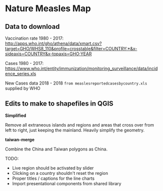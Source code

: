 # Nature Measles Map

## Data to download 

Vaccination rate 1980 - 2017: http://apps.who.int/gho/athena/data/xmart.csv?target=GHO/WHS8_110&profile=crosstable&filter=COUNTRY:*&x-sideaxis=COUNTRY&x-topaxis=GHO;YEAR

Cases 1980 - 2017: https://www.who.int/entity/immunization/monitoring_surveillance/data/incidence_series.xls

New Cases data 2018 - 2018 `from measlesreportedcasesbycountry.xls` supplied by WHO

## Edits to make to shapefiles in QGIS

**Simplified**

Remove all extraneous islands and regions and areas that cross over from left to right, just keeping the mainland. Heavily simplify the geometry. 

**taiwan-merge**

Combine the China and Taiwan polygons as China.

TODO:
- Live region should be activated by slider
- Clicking on a country shouldn't reset the region
- Proper titles / captions for the line charts
- Import presentational components from shared library